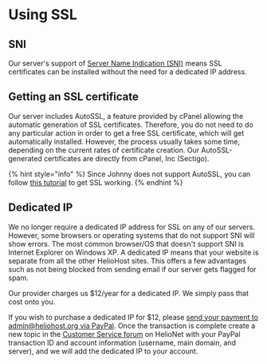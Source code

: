 # Using SSL

## SNI

Our server's support of [Server Name Indication \(SNI\)](https://en.wikipedia.org/wiki/Server_Name_Indication) means SSL certificates can be installed without the need for a dedicated IP address.

## Getting an SSL certificate

Our server includes AutoSSL, a feature provided by cPanel allowing the automatic generation of SSL certificates. Therefore, you do not need to do any particular action in order to get a free SSL certificate, which will get automatically installed. However, the process usually takes some time, depending on the current rates of certificate creation. Our AutoSSL-generated certificates are directly from cPanel, Inc \(Sectigo\).

{% hint style="info" %}
Since Johnny does not support AutoSSL, you can follow [this tutorial](johnny-ssl.md) to get SSL working.
{% endhint %}

## Dedicated IP

We no longer require a dedicated IP address for SSL on any of our servers. However, some browsers or operating systems that do not support SNI will show errors. The most common browser/OS that doesn't support SNI is Internet Explorer on Windows XP. A dedicated IP means that your website is separate from all the other HelioHost sites. This offers a few advantages such as not being blocked from sending email if our server gets flagged for spam.

Our provider charges us $12/year for a dedicated IP. We simply pass that cost onto you.

If you wish to purchase a dedicated IP for $12, please [send your payment to admin@heliohost.org via PayPal](https://www.paypal.me/HelioHost). Once the transaction is complete create a new topic in the [Customer Service forum](http://www.helionet.org/index/forum/45-customer-service/) on HelioNet with your PayPal transaction ID and account information \(username, main domain, and server\), and we will add the dedicated IP to your account.

